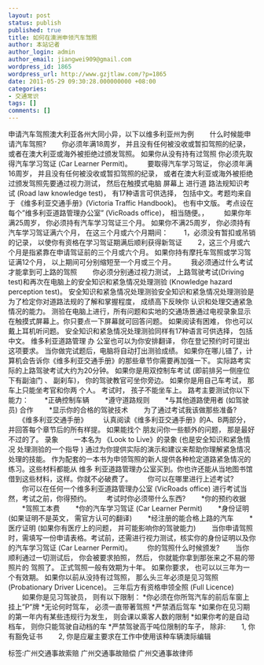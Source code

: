 ```yaml
---
layout: post
status: publish
published: true
title: 如何在澳洲申领汽车驾照
author: 本站记者
author_login: admin
author_email: jiangwei909@gmail.com
wordpress_id: 1865
wordpress_url: http://www.gzjtlaw.com/?p=1865
date: 2011-05-29 09:30:28.000000000 +08:00
categories:
- 交通常识
tags: []
comments: []
---
```

申请汽车驾照澳大利亚各州大同小异，以下以维多利亚州为例 　　什么时候能申请汽车驾照? 　　你必须年满18周岁， 并且没有任何被没收或暂扣驾照的纪录， 或者在澳大利亚或海外被拒绝过颁发驾照。 如果你从没有持有过驾照 你必须先取得汽车学习驾证 (Car Learner Permit)。 　　要取得汽车学习驾证， 你必须年满16周岁， 并且没有任何被没收或暂扣驾照的纪录， 或者在澳大利亚或海外被拒绝过颁发驾照先要通过视力测试， 然后在触摸式电脑 屏幕上 进行道 路法规知识考试 (Road law knowledge test)， 有17种语言可供选择， 包括中文。考题均来自于 《维多利亚交通手册》(Victoria Traffic Handbook)。 也有中文版。 考点设在每个&rdquo;维多利亚道路管理办公室&rdquo; (VicRoads office)， 相当随便。， 　　如果你年满25周岁， 你必须持有汽车学习驾证三个月。 如果你不满25周岁， 你必须持有汽车学习驾证满六个月， 在这三个月或六个月期间： 　　1，必须没有暂扣或吊销的记录， 以使你有资格在学习驾证期满后顺利获得新驾证 　　2，这三个月或六个月是指紧靠在申请驾证前的三个月或六个月。 如果你持有摩托车驾照或学习驾证满12个月， 以上期间可分别缩短至一个月或三个月。 　　我必须通过什么考试才能拿到可上路的驾照 　　你必须分别通过视力测试， 上路驾驶考试(Driving test)和再次在电脑上的安全知识和紧急情况处理测验 (Knowledge hazard perception test)。 安全知识和紧急情况处理测验安全知识和紧急情况处理测验是为了检定你对道路法规的了解和掌握程度， 成绩高下反映你 认识和处理交通紧急情况的能力。 测验在电脑上进行，所有问题和实地的交通场景通过电视录象显示在触摸式屏幕上。你只要点一下屏幕就可回答问题。 如果阅读有困难， 你也可以戴上耳机听问题。 安全知识和紧急情况处理测验同样有17种语言可供选择， 包括中文。 维多利亚道路管理 办 公室也可以为你安排翻译， 你在登记预约时可提出这项要求。 当你做完试题后，电脑将自动打出测验成绩。 如果你在哪儿错了，计算机会告诉你《维多利亚交通手册》的那些章节你需要再加强一下。 实际路考实际的上路驾驶考试大约为20分钟。 如果你是用双控制车考试 (即前排另一侧座位下有副油门 、 副刹车)， 你的驾驶教官可坐你旁边。 如果你是用自己车考试， 那车上只能坐考官和你两 个人。 考试时， 孩子不能坐车上。 路考主要测试你以下能力： 　　*正确控制车辆 　　*遵守道路规则 　　*与其他道路使用者 (如驾驶员) 合作 　　*显示你的合格的驾驶技术 　　为了通过考试我该做那些准备? 　　《维多利亚交通手册》 　　认真阅读《维多利亚交通手册》的A、B两部分， 并回答每个章节后的所有样提。 如果能找个 朋友问你一些额外的问题， 那是最好不过的了。 录象 　　一本名为 《Look to Live》的录象 (也是安全知识和紧急情 况 处理测验的一个指导 ) 通过为你提供实际的演示和建议来帮助你理解紧急情况处理的技能。 作为配套的一本书为申领驾照的新人提供各种检定道路紧急情况的练习。这些材料都能从 维多 利亚道路管理办公室买到。你也许还能从当地图书馆借到这些材料，这样。你就不必破费了。 　　你可以在哪里进行上述考试? 　　你可以在任何一个维多利亚道路管理办公室 (VicRoads office) 进行考试当然，考试之前，你得预约。 　　考试时你必须带什么东西? 　　*你的预约收据 　　*驾照工本费 　　*你的汽车学习驾证 (Car Learner Permit) 　　*身份证明 (如果证明不是英文， 需官方认可的翻译) 　　*经注册的能合格上路的汽车 　　*医疗证明 (如果你有医疗上的问题， 并可能影响你的驾驶能力) 　　当你申请驾照时，需填写一份申请表格。考试前，还需进行视力测试，核实你的身份证明以及你的汽车学习驾证 (Car Learner Permit)。 　　你的驾照什么时候颁发? 　　当你顺利通过一切测试后， 你会被要求拍照， 然后， 你就能你拿到那张来之不易的带 照片的 驾照了。 正式驾照一般有效期为十年。 如果你要求， 也可以以三年为一个有效期。 如果你以前从没持有过驾照， 那么头三年必须是见习驾照 (Probationary Driver Licence)。 三年后方有资格申领全照 (Full Licence) 　　如果你是见习驾驶员， 则有以下限制： *你必须在你所驾汽车的前后车窗上挂上&rdquo;P&rdquo;牌 *无论何时驾车， 必须一直带著驾照 *严禁酒后驾车 *如果你在见习期的第一年内有某些违规行为发生， 则会课以乘客人数的限制 *如果你考的是自动档车， 则你只能驾驶自动档的车 *严禁驾驶高于吨位限制的车子， 除非: 　　1, 你有豁免证书 　　2, 你是应雇主要求在工作中使用该种车辆澳际编辑 标签:广州交通事故索赔 广州交通事故赔偿 广州交通事故律师
